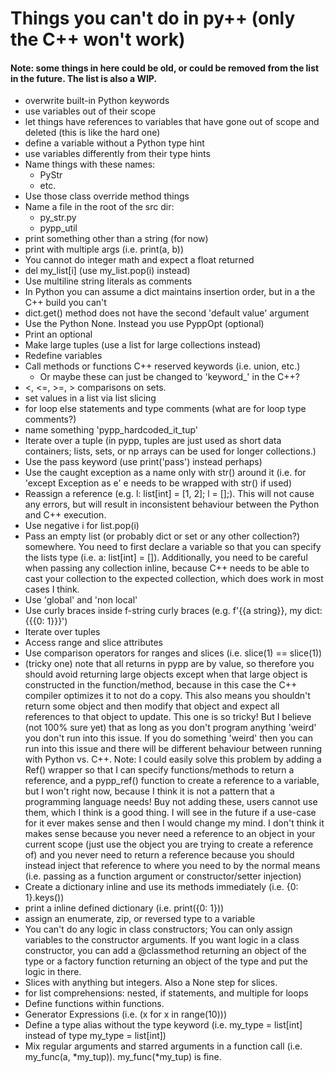 # Things you can't do in py++ (only the C++ won't work)
#### Note: some things in here could be old, or could be removed from the list in the future. The list is also a WIP.
- overwrite built-in Python keywords
- use variables out of their scope
- let things have references to variables that have gone out of scope and deleted (this is like the hard one)
- define a variable without a Python type hint
- use variables differently from their type hints
- Name things with these names:
  - PyStr
  - etc.
- Use those class override method things
- Name a file in the root of the src dir:
  - py_str.py
  - pypp_util
- print something other than a string (for now)
- print with multiple args (i.e. print(a, b))
- You cannot do integer math and expect a float returned
- del my_list[i] (use my_list.pop(i) instead)
- Use multiline string literals as comments
- In Python you can assume a dict maintains insertion order, but in a the C++ build you can't
- dict.get() method does not have the second 'default value' argument
- Use the Python None. Instead you use PyppOpt (optional)
- Print an optional
- Make large tuples (use a list for large collections instead)
- Redefine variables
- Call methods or functions C++ reserved keywords (i.e. union, etc.)
  - Or maybe these can just be changed to 'keyword_' in the C++?
- <, <=, >=, > comparisons on sets.
- set values in a list via list slicing
- for loop else statements and type comments (what are for loop type comments?)
- name something 'pypp_hardcoded_it_tup'
- Iterate over a tuple (in pypp, tuples are just used as short data containers; lists, sets, or np arrays can be used 
for longer collections.)
- Use the pass keyword (use print('pass') instead perhaps)
- Use the caught exception as a name only with str() around it (i.e. for 'except Exception as e' e needs to be 
wrapped with str() if used)
- Reassign a reference (e.g. l: list[int] = [1, 2]; l = [];). This will not cause any errors, but will result in inconsistent behaviour between the Python and C++ execution.
- Use negative i for list.pop(i)
- Pass an empty list (or probably dict or set or any other collection?) somewhere. You need to first declare a variable so that you can specify the lists type (i.e. a: list[int] = []).
Additionally, you need to be careful when passing any collection inline, because C++ needs to be able to cast your collection
to the expected collection, which does work in most cases I think.
- Use 'global' and 'non local'
- Use curly braces inside f-string curly braces (e.g. f'{{a string}}, my dict: {{{0: 1}}}')
- Iterate over tuples
- Access range and slice attributes
- Use comparison operators for ranges and slices (i.e. slice(1) == slice(1))
- (tricky one) note that all returns in pypp are by value, so therefore you should avoid returning large objects except when that large object is constructed in the function/method, 
because in this case the C++ compiler optimizes it to not do a copy. This also means you shouldn't return some object and then modify that object and expect all references to that 
object to update. This one is so tricky! But I believe (not 100% sure yet) that as long as you don't program anything 'weird' you don't run into this issue. If you do something 
'weird' then you can run into this issue and there will be different behaviour between running with Python vs. C++. Note: I could easily solve this problem by adding
a Ref() wrapper so that I can specify
functions/methods to return a reference, and a pypp_ref() function to create a reference to a variable, but I won't right now, because I think it is not a pattern that a programming
language needs! Buy not adding these, users cannot use them, which I think is a good thing. I will see in the future if a use-case for it ever makes sense and then I would change my
mind. I don't think it makes sense because you never need a reference to an object in your current scope (just use the object you are trying to create a reference of) and you never
need to return a reference because you should instead inject that reference to where you need to by the normal means (i.e. passing as a function argument or constructor/setter 
injection)
- Create a dictionary inline and use its methods immediately (i.e. {0: 1}.keys())
- print a inline defined dictionary (i.e. print({0: 1}))
- assign an enumerate, zip, or reversed type to a variable
- You can't do any logic in class constructors; You can only assign variables to the constructor arguments.
If you want logic in a class constructor, you can add a @classmethod returning an object of the type
or a factory function returning an object of the type and put the logic in there.
- Slices with anything but integers. Also a None step for slices.
- for list comprehensions: nested, if statements, and multiple for loops
- Define functions within functions.
- Generator Expressions (i.e. (x for x in range(10)))
- Define a type alias without the type keyword (i.e. my_type = list[int] instead of type my_type = list[int])
- Mix regular arguments and starred arguments in a function call (i.e. my_func(a, *my_tup)). my_func(*my_tup) is fine.